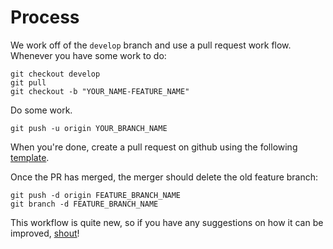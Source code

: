 # Process

We work off of the `develop` branch and use a pull request work flow. Whenever you have some work to do:

```shell
git checkout develop
git pull
git checkout -b "YOUR_NAME-FEATURE_NAME"
```

Do some work.

```shell
git push -u origin YOUR_BRANCH_NAME
```

When you're done, create a pull request on github using the following [template](https://embeddedartistry.com/blog/2017/8/4/a-github-pull-request-template-for-your-projects).

Once the PR has merged, the merger should delete the old feature branch:

```
git push -d origin FEATURE_BRANCH_NAME
git branch -d FEATURE_BRANCH_NAME
```

This workflow is quite new, so if you have any suggestions on how it can be improved, [shout](mailto:shaun@aux.co.za)!
